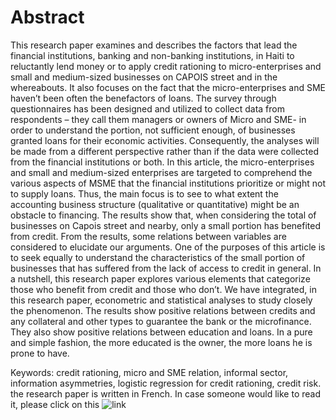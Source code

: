 # Abstract
This research paper examines and describes the factors that lead the financial institutions, banking and non-banking institutions, in Haiti to reluctantly lend money or to apply credit rationing to micro-enterprises and small and medium-sized businesses on CAPOIS street and in the whereabouts. It also focuses on the fact that the micro-enterprises and SME haven’t been often the benefactors of loans. The survey through questionnaires has been designed and utilized to collect data from respondents – they call them managers or owners of Micro and SME- in order to understand the portion, not sufficient enough, of businesses granted loans for their economic activities. Consequently, the analyses will be made from a different perspective rather than if the data were collected from the financial institutions or both.
In this article, the micro-enterprises and small and medium-sized enterprises are targeted to comprehend the various aspects of MSME that the financial institutions prioritize or might not to supply loans. Thus, the main focus is to see to what extent the accounting business structure (qualitative or quantitative) might be an obstacle to financing.
 The results show that, when considering the total of businesses on Capois street and nearby, only a small portion has benefited from credit. From the results, some relations between variables are considered to elucidate our arguments.
One of the purposes of this article is to seek equally to understand the characteristics of the small portion of businesses that has suffered from the lack of access to credit in general.  In a nutshell, this research paper explores various elements that categorize those who benefit from credit and those who don’t.
We have integrated, in this research paper, econometric and statistical analyses to study closely the phenomenon. The results show positive relations between credits and any collateral and other types to guarantee the bank or the microfinance. They also show positive relations between education and loans. In a pure and simple fashion, the more educated is the owner, the more loans he is prone to have.

Keywords: credit rationing, micro and SME relation, informal sector, information asymmetries, logistic regression for credit rationing, credit risk.
the research paper is written in French. In case someone would like to read it, please click on this ![link](https://www.academia.edu/39810370/Analyse_descriptive_de_l_acc%C3%A8s_au_financement_pour_le_secteur_informel_au_Centre-ville_Cas_des_MPE_et_PME_aux_environs_du_march%C3%A9_Salomon)
